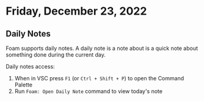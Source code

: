 # Friday, December 23, 2022

## Daily Notes

Foam supports daily notes. A daily note is a note about is a quick note about something done during the current day.

Daily notes access:

1. When in VSC press `F1` (or `Ctrl + Shift + P`) to open the Command Palette
2. Run `Foam: Open Daily Note` command to view today's note
